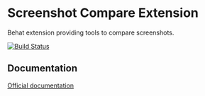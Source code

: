 Screenshot Compare Extension
============================

Behat extension providing tools to compare screenshots.

[![Build Status](https://secure.travis-ci.org/sensiolabs/BehatPageObjectExtension.png?branch=master)](http://travis-ci.org/sensiolabs/BehatPageObjectExtension)

## Documentation

[Official documentation](http://extensions.behat.org/page-object/)